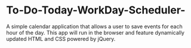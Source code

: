# To-Do-Today-WorkDay-Scheduler-
A simple calendar application that allows a user to save events for each hour of the day. This app will run in the browser and feature dynamically updated HTML and CSS powered by jQuery.
